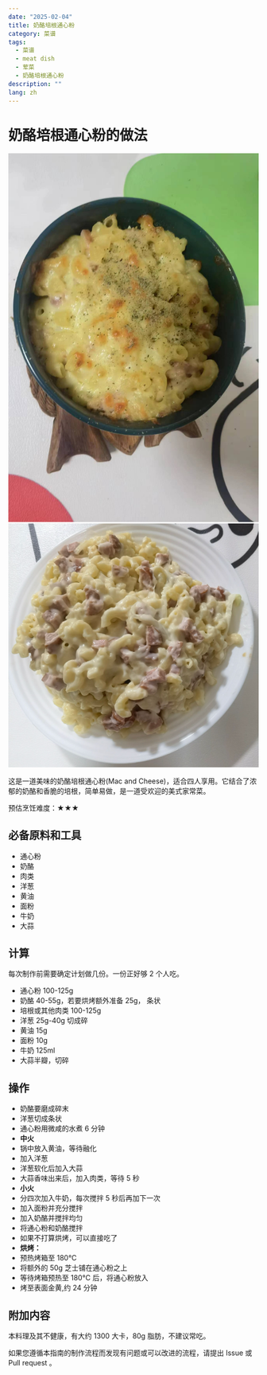 ```yaml
---
date: "2025-02-04"
title: 奶酪培根通心粉
category: 菜谱
tags:
  - 菜谱
  - meat dish
  - 荤菜
  - 奶酪培根通心粉
description: ""
lang: zh
---
```


# 奶酪培根通心粉的做法

![烘烤成品](./oven.jpg)
![非烘烤成品](./onepot.png)

这是一道美味的奶酪培根通心粉(Mac and Cheese)，适合四人享用。它结合了浓郁的奶酪和香脆的培根，简单易做，是一道受欢迎的美式家常菜。

预估烹饪难度：★★★

## 必备原料和工具

- 通心粉
- 奶酪
- 肉类
- 洋葱
- 黄油
- 面粉
- 牛奶
- 大蒜

## 计算

每次制作前需要确定计划做几份。一份正好够 2 个人吃。

- 通心粉 100-125g
- 奶酪 40-55g，若要烘烤额外准备 25g， 条状
- 培根或其他肉类 100-125g
- 洋葱 25g-40g 切成碎
- 黄油 15g
- 面粉 10g
- 牛奶 125ml
- 大蒜半瓣，切碎

## 操作

- 奶酪要磨成碎末
- 洋葱切成条状
- 通心粉用微咸的水煮 6 分钟
- **中火**
- 锅中放入黄油，等待融化
- 加入洋葱
- 洋葱软化后加入大蒜
- 大蒜香味出来后，加入肉类，等待 5 秒
- **小火**
- 分四次加入牛奶，每次搅拌 5 秒后再加下一次
- 加入面粉并充分搅拌
- 加入奶酪并搅拌均匀
- 将通心粉和奶酪搅拌
- 如果不打算烘烤，可以直接吃了
- **烘烤：**
- 预热烤箱至 180°C
- 将额外的 50g 芝士铺在通心粉之上
- 等待烤箱预热至 180°C 后，将通心粉放入
- 烤至表面金黄,约 24 分钟

## 附加内容

本料理及其不健康，有大约 1300 大卡，80g 脂肪，不建议常吃。

如果您遵循本指南的制作流程而发现有问题或可以改进的流程，请提出 Issue 或 Pull request 。

